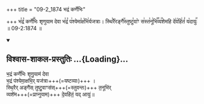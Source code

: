 +++
title = "09-2_1874 भद्रं कर्णेभिः"

+++
भ꣣द्रं꣡ कर्णे꣢꣯भिः शृणुयाम देवा भ꣣द्रं꣡ प꣢श्येमा꣣क्ष꣡भि꣢र्यजत्राः। स्थि꣣रै꣡रङ्गै꣢꣯स्तुष्टु꣣वा꣡ꣳ स꣢स्त꣣नू꣢भि꣣꣬व्य꣢꣯शेमहि दे꣣व꣡हि꣢तं꣣ य꣡दायुः꣢꣯ ॥ 09-2:1874 ॥

<div class="js_include" newlevelforh1="2" title="विश्वास-शाकल-प्रस्तुतिः" unfilled url="/vedAH_Rk/shAkalam/saMhitA/vishvAsa-prastutiH/01/089/08_bhadraM_karNebhiH.md">
<details open><summary><h2>विश्वास-शाकल-प्रस्तुतिः ...{Loading}...</h2></summary>


भ॒द्रं कर्णे॑भिः शृणु॒याम॑ देवा  
भ॒द्रं प॑श्येमा॒क्षभि॒र् यज॑त्राः+++(=यष्टव्याः)+++ ।  
स्थि॒रैर् अङ्गै॑स् तुष्टु॒वाꣳस॑स्+++(=स्तुवन्तः)+++ त॒नूभि॑र्  
व्यशे॑म+++(=प्राप्नुयाम)+++ दे॒वहि॑तं॒ यद् आयुः॑॥

</details>
</div>